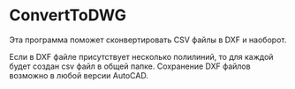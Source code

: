 # ConvertToDWG
Эта программа поможет сконвертировать CSV файлы в DXF и наоборот.

Если в DXF файле присутствует несколько полилиний, то для каждой будет создан csv файл в общей папке.
Сохранение DXF файлов возможно в любой версии AutoCAD.
